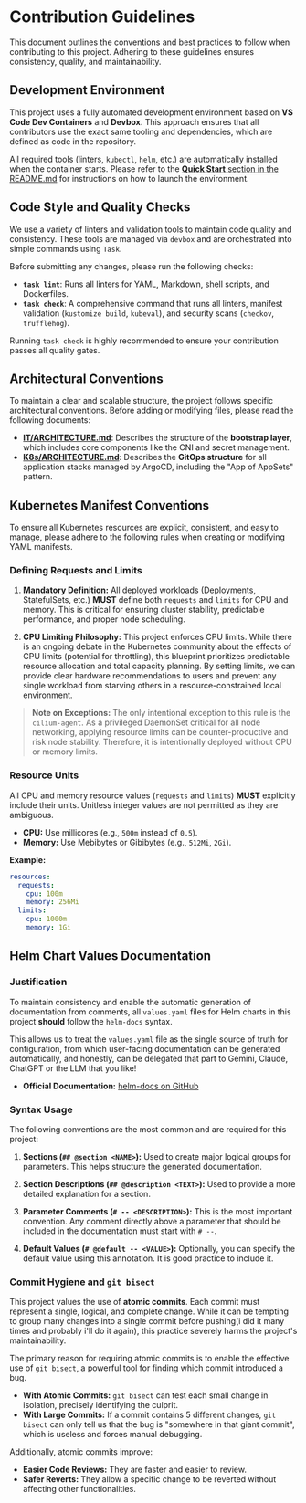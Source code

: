 # Contribution Guidelines

This document outlines the conventions and best practices to follow when contributing to
this project. Adhering to these guidelines ensures consistency, quality, and
maintainability.

## Development Environment

This project uses a fully automated development environment based on **VS Code Dev
Containers** and **Devbox**. This approach ensures that all contributors use the exact
same tooling and dependencies, which are defined as code in the repository.

All required tools (linters, `kubectl`, `helm`, etc.) are automatically installed when
the container starts. Please refer to the [**Quick Start** section in the
README.md](./README.md#🚀-quick-start) for instructions on how to launch the
environment.

## Code Style and Quality Checks

We use a variety of linters and validation tools to maintain code quality and
consistency. These tools are managed via `devbox` and are orchestrated into simple
commands using `Task`.

Before submitting any changes, please run the following checks:

- **`task lint`**: Runs all linters for YAML, Markdown, shell scripts, and Dockerfiles.
- **`task check`**: A comprehensive command that runs all linters, manifest validation
  (`kustomize build`, `kubeval`), and security scans (`checkov`, `trufflehog`).

Running `task check` is highly recommended to ensure your contribution passes all
quality gates.

## Architectural Conventions

To maintain a clear and scalable structure, the project follows specific architectural
conventions. Before adding or modifying files, please read the following documents:

- **[IT/ARCHITECTURE.md](./IT/ARCHITECTURE.md)**: Describes the structure of the
  **bootstrap layer**, which includes core components like the CNI and secret
  management.
- **[K8s/ARCHITECTURE.md](./K8s/ARCHITECTURE.md)**: Describes the **GitOps structure** for
  all application stacks managed by ArgoCD, including the "App of AppSets" pattern.

## Kubernetes Manifest Conventions

To ensure all Kubernetes resources are explicit, consistent, and easy to manage,
please adhere to the following rules when creating or modifying YAML manifests.

### Defining Requests and Limits

1. **Mandatory Definition:** All deployed workloads (Deployments, StatefulSets,
    etc.) **MUST** define both `requests` and `limits` for CPU and memory. This is
    critical for ensuring cluster stability, predictable performance, and proper
    node scheduling.

2. **CPU Limiting Philosophy:** This project enforces CPU limits. While there is an
    ongoing debate in the Kubernetes community about the effects of CPU limits
    (potential for throttling), this blueprint prioritizes predictable resource
    allocation and total capacity planning. By setting limits, we can provide
    clear hardware recommendations to users and prevent any single workload from
    starving others in a resource-constrained local environment.

> **Note on Exceptions:** The only intentional exception to this rule is the
> `cilium-agent`. As a privileged DaemonSet critical for all node networking,
> applying resource limits can be counter-productive and risk node stability.
> Therefore, it is intentionally deployed without CPU or memory limits.

### Resource Units

All CPU and memory resource values (`requests` and `limits`) **MUST** explicitly
include their units. Unitless integer values are not permitted as they are
ambiguous.

- **CPU:** Use millicores (e.g., `500m` instead of `0.5`).
- **Memory:** Use Mebibytes or Gibibytes (e.g., `512Mi`, `2Gi`).

**Example:**

```yaml
resources:
  requests:
    cpu: 100m
    memory: 256Mi
  limits:
    cpu: 1000m
    memory: 1Gi
```

## Helm Chart Values Documentation

### Justification

To maintain consistency and enable the automatic generation of documentation from
comments, all `values.yaml` files for Helm charts in this project **should** follow the
`helm-docs` syntax.

This allows us to treat the `values.yaml` file as the single source of truth for
configuration, from which user-facing documentation can be generated automatically, and
honestly, can be delegated that part to Gemini, Claude, ChatGPT or the LLM that you like!

- **Official Documentation:**
  [helm-docs on GitHub](https://github.com/norwoodj/helm-docs)

### Syntax Usage

The following conventions are the most common and are required for this project:

1. **Sections (`## @section <NAME>`):** Used to create major logical groups for
   parameters. This helps structure the generated documentation.

2. **Section Descriptions (`## @description <TEXT>`):** Used to provide a more detailed
   explanation for a section.

3. **Parameter Comments (`# -- <DESCRIPTION>`):** This is the most important convention.
   Any comment directly above a parameter that should be included in the documentation
   must start with `# --`.

4. **Default Values (`# @default -- <VALUE>`):** Optionally, you can specify the default
   value using this annotation. It is good practice to include it.

### Commit Hygiene and `git bisect`

This project values the use of **atomic commits**.
Each commit must represent a single, logical, and complete change.
While it can be tempting to group many changes into a single commit
before pushing(i did it many times and probably i'll do it again),
this practice severely harms the project's maintainability.

The primary reason for requiring atomic commits is to enable the effective use of `git bisect`,
a powerful tool for finding which commit introduced a bug.

- **With Atomic Commits:** `git bisect` can test each small change in isolation,
  precisely identifying the culprit.
- **With Large Commits:** If a commit contains 5 different changes, `git bisect` can only
  tell us that the bug is "somewhere in that giant commit",
  which is useless and forces manual debugging.

Additionally, atomic commits improve:

- **Easier Code Reviews:** They are faster and easier to review.
- **Safer Reverts:** They allow a specific change to be reverted without
  affecting other functionalities.
